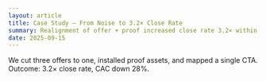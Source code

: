 ```yaml
---
layout: article
title: Case Study — From Noise to 3.2× Close Rate
summary: Realignment of offer + proof increased close rate 3.2× within 60 days.
date: 2025-09-15
---
```

<p>We cut three offers to one, installed proof assets, and mapped a single CTA. Outcome: 3.2× close rate, CAC down 28%.</p>
